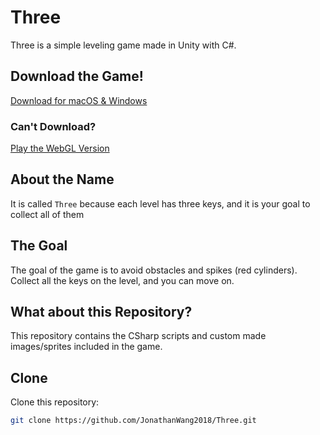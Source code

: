 # Three
Three is a simple leveling game made in Unity with C#. 

## Download the Game!
[Download for macOS & Windows](https://three.jonathan2018.repl.co/status/)

### Can't Download?
[Play the WebGL Version](https://three.jonathan2018.repl.co/WebGL/)

## About the Name
It is called `Three` because each level has three keys, and it is your goal to collect all of them

## The Goal
The goal of the game is to avoid obstacles and spikes (red cylinders). Collect all the keys on the level, and you can move on.

## What about this Repository?
This repository contains the CSharp scripts and custom made images/sprites included in the game.

## Clone
Clone this repository:
```bash
git clone https://github.com/JonathanWang2018/Three.git
```
